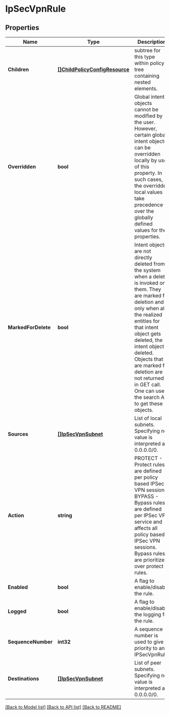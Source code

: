 # IpSecVpnRule

## Properties
Name | Type | Description | Notes
------------ | ------------- | ------------- | -------------
**Children** | [**[]ChildPolicyConfigResource**](ChildPolicyConfigResource.md) | subtree for this type within policy tree containing nested elements.  | [optional] [default to null]
**Overridden** | **bool** | Global intent objects cannot be modified by the user. However, certain global intent objects can be overridden locally by use of this property. In such cases, the overridden local values take precedence over the globally defined values for the properties.  | [optional] [default to false]
**MarkedForDelete** | **bool** | Intent objects are not directly deleted from the system when a delete is invoked on them. They are marked for deletion and only when all the realized entities for that intent object gets deleted, the intent object is deleted. Objects that are marked for deletion are not returned in GET call. One can use the search API to get these objects.  | [optional] [default to false]
**Sources** | [**[]IpSecVpnSubnet**](IPSecVpnSubnet.md) | List of local subnets. Specifying no value is interpreted as 0.0.0.0/0.  | [optional] [default to null]
**Action** | **string** | PROTECT - Protect rules are defined per policy based IPSec VPN session. BYPASS - Bypass rules are defined per IPSec VPN service and affects all policy based IPSec VPN sessions. Bypass rules are prioritized over protect rules.  | [optional] [default to ACTION.PROTECT]
**Enabled** | **bool** | A flag to enable/disable the rule. | [optional] [default to true]
**Logged** | **bool** | A flag to enable/disable the logging for the rule. | [optional] [default to false]
**SequenceNumber** | **int32** | A sequence number is used to give a priority to an IPSecVpnRule. | [optional] [default to null]
**Destinations** | [**[]IpSecVpnSubnet**](IPSecVpnSubnet.md) | List of peer subnets. Specifying no value is interpreted as 0.0.0.0/0.  | [optional] [default to null]

[[Back to Model list]](../README.md#documentation-for-models) [[Back to API list]](../README.md#documentation-for-api-endpoints) [[Back to README]](../README.md)

